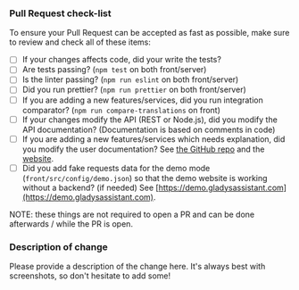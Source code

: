 ### Pull Request check-list

To ensure your Pull Request can be accepted as fast as possible, make sure to review and check all of these items:

- [ ] If your changes affects code, did your write the tests?
- [ ] Are tests passing? (`npm test` on both front/server)
- [ ] Is the linter passing? (`npm run eslint` on both front/server)
- [ ] Did you run prettier? (`npm run prettier` on both front/server)
- [ ] If you are adding a new features/services, did you run integration comparator? (`npm run compare-translations` on front)
- [ ] If your changes modify the API (REST or Node.js), did you modify the API documentation? (Documentation is based on comments in code)
- [ ] If you are adding a new features/services which needs explanation, did you modify the user documentation? See [the GitHub repo](https://github.com/GladysAssistant/gladys-4-docs) and the [website](https://documentation.gladysassistant.com).
- [ ] Did you add fake requests data for the demo mode (`front/src/config/demo.json`) so that the demo website is working without a backend? (if needed) See [https://demo.gladysassistant.com](https://demo.gladysassistant.com).

NOTE: these things are not required to open a PR and can be done afterwards / while the PR is open.

### Description of change

Please provide a description of the change here. It's always best with screenshots, so don't hesitate to add some!

